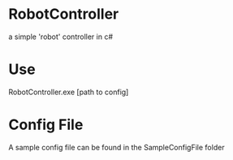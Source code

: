 # RobotController
a simple 'robot' controller in c#


# Use
RobotController.exe [path to config]

# Config File
A sample config file can be found in the SampleConfigFile folder

